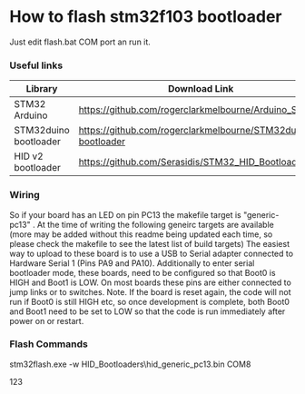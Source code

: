 # How to flash stm32f103 bootloader
Just edit flash.bat COM port an run it.

### Useful links

| Library | Download Link |
| ------ | ------ |
| STM32 Arduino | https://github.com/rogerclarkmelbourne/Arduino_STM32 |
| STM32duino bootloader | https://github.com/rogerclarkmelbourne/STM32duino-bootloader |
| HID v2 bootloader | https://github.com/Serasidis/STM32_HID_Bootloader |


### Wiring
So if your board has an LED on pin PC13 the makefile target is "generic-pc13" . At the time of writing the following geneirc targets are available (more may be added without this readme being updated each time, so please check the makefile to see the latest list of build targets)
The easiest way to upload to these board is to use a USB to Serial adapter connected to Hardware Serial 1 (Pins PA9 and PA10).
Additionally to enter serial bootloader mode, these boards, need to be configured so that Boot0 is HIGH and Boot1 is LOW. On most boards these pins are either connected to jump links or to switches.
Note. If the board is reset again, the code will not run if Boot0 is still HIGH etc, so once development is complete, both Boot0 and Boot1 need to be set to LOW so that the code is run immediately after power on or restart.


### Flash Commands
stm32flash.exe -w HID_Bootloaders\hid_generic_pc13.bin COM8


123


